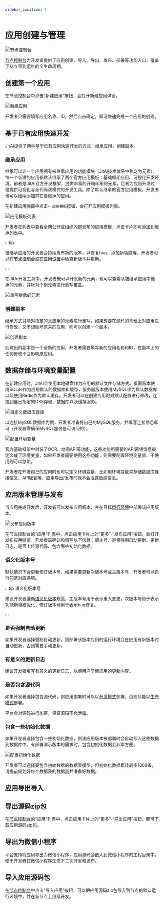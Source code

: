 ```yaml
---
sidebar_position: 1
---
```


# 应用创建与管理

![节点控制台](./img/节点控制台.png)


[节点控制台](../组织与运行环境/运行环境管理#节点的本地默认运行环境)为开发者提供了应用创建、导入、导出、发布、部署等功能入口，覆盖了从立项到运维的全生命周期。


## 创建第一个应用

在节点控制台中点击“新建应用”按钮，会打开新建应用弹窗。

![新建应用](./img/新建应用.png)

开发者只需要填写应用名称、ID，然后点击确定，即可快速完成一个应用的创建。

## 基于已有应用快速开发

JitAi提供了两种基于已有应用快速开发的方式：继承应用、创建副本。
  
### 继承应用
继承可以让一个应用拥有被继承应用的功能模块（JitAi技术体系中称之为元素），每一个新建的应用都默认继承了两个官方应用模板：基础框架应用、可视化开发环境。前者是JitAi官方开发框架，提供丰富的开箱即用的元素，后者为应用开发过程提供可视化与全代码双模式的开发工具。除了默认继承的官方应用模板，开发者也可以继续添加其它要继承的应用。

在新建应用弹窗中点击`+ 应用模板`按钮，会打开应用模板列表。

![应用模板列表](./img/应用模板列表.png)

开发者在列表中查看全网公开或组织内部发布的应用模板，点击卡片即可添加到继承列表中。

:::tip

被继承应用的开发者会持续发布新的版本，以修复bug、添加新功能等，开发者可以在[节点控制台](../组织与运行环境/运行环境管理#节点的本地默认运行环境)或[在应用设置](./了解JitAi开发工具.md#应用设置)中检查新版本并更新。

:::

在JitAi开发工具中，开发者既可以开发新的元素，也可以查看从被继承应用中继承的元素，并针对个别元素进行重写覆盖。

![重写继承的元素](./img/重写继承的元素.png)

### 创建副本
继承方式只能对指定的父应用的元素进行重写，如果想要在源码的基础上对应用进行修改，又不想破坏原来的应用，则可以创建一个副本。

![创建副本](./img/创建应用副本.png)

创建出的副本是一个全新的应用，开发者需要填写新的应用名称和ID，在副本上的任何修改不会影响原应用。

## 数据存储与环境变量配置
在新建应用时，JitAi会使用本地磁盘作为应用的默认文件存储方式。桌面版本使用SQLite作为应用默认的数据库和缓存，服务器版本使用MySQL作为默认数据库以及使用Redis作为默认缓存。开发者可以在创建应用时对默认配置进行修改，连接到自己指定的OSS存储、数据库以及缓存服务。

![自定义数据库连接](./img/自定义数据库连接.png)

以连接MySQL数据库为例，开发者准备好自己的MySQL服务，并填写连接信息即可（开发者需确保MySQL服务是可访问的）。

![配置环境变量](./img/配置环境变量.png)

官方基础框架中封装了OCR、地图API等功能，这些功能所需要的API密钥信息被定义成了环境变量，如果开发者需要使用这些功能，则需要配置环境变量值，不使用则可以忽略。

开发者在开发自己的应用时也可以定义环境变量，比如用环境变量来存储数据库连接信息、API密钥等，应用导出/发布时就不会泄露敏感信息。

## 应用版本管理与发布

当应用完成开发后，开发者可以发布应用版本，并在目标[运行环境](../组织与运行环境/运行环境管理#在运行环境中部署应用)中部署该应用版本。

![发布应用版本](./img/发布应用版本.png)

在节点控制台的“应用”列表中，点击应用卡片上的“更多”-“发布应用”按钮，会打开发布应用弹窗，开发者需确认和填写以下信息：版本号、是否强制自动更新、更新日志、是否上传源代码、包含哪些初始化数据。

### 语义化版本号
默认情况下会更新修订版本号，如果需要更新次版本号或主版本号，开发者可以自行勾选对应选项。

:::tip 语义化版本号

建议开发者遵循[语义化版本](https://semver.org/lang/zh-CN/)规范，主版本号用于表示重大变更，次版本号用于表示功能新增或优化，修订版本号用于表示bug修复。

:::

### 是否强制自动更新

如果开发者选择强制自动更新，则部署该版本应用的运行环境会在应用有新版本时自动更新，否则需要手动更新。

### 有意义的更新日志

建议开发者填写有意义的更新日志，以便用户了解应用的更新内容。

### 是否包含源代码

如果开发者选择包含源代码，则应用部署时可以以[开发模式](../组织与运行环境/运行环境管理#以开发模式部署)部署，否则只能以[生产模式](../组织与运行环境/运行环境管理#以生产模式部署)部署。

平台会对源码进行加密，保证源码不会泄露。

### 包含一些初始化数据

如果开发者选择包含一些初始化数据，则该应用版本被部署时会自动写入这些数据到数据库中。有部署演示版本的需求时，包含初始化数据会非常方便。

![配置初始化数据](./img/配置初始化数据.png)

开发者可以选择要包含初始数据的数据表模型，但初始化数据累计最多1000条，请提前规划好每个数据表的数据量并准备好数据。

## 应用导出导入

## 导出源码zip包

在[节点控制台](../组织与运行环境/运行环境管理#节点的本地默认运行环境)的“应用”列表中，点击应用卡片上的“更多”-“导出应用”按钮，即可下载应用源码zip包。

## 导出为微信小程序

平台支持将应用导出为微信小程序，应用源码会嵌入到微信小程序的工程目录中，便于开发者在微信小程序生态下二次开发和发布。

## 导入应用源码包

在[节点控制台](../组织与运行环境/运行环境管理#节点的本地默认运行环境)中点击“导入应用”按钮，可以把应用源码zip包导入到节点的默认运行环境中，并在新节点上继续开发。

